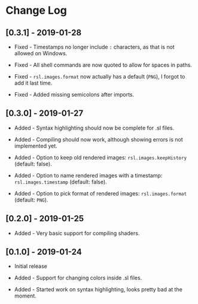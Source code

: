 # Change Log

## [0.3.1] - 2019-01-28
- Fixed - Timestamps no longer include `:` characters, as that is not allowed on Windows.

- Fixed - All shell commands are now quoted to allow for spaces in paths.

- Fixed - `rsl.images.format` now actually has a default (`PNG`), I forgot to add it last time.

- Fixed - Added missing semicolons after imports.

## [0.3.0] - 2019-01-27
- Added - Syntax highlighting should now be complete for .sl files.

- Added - Compiling should now work, although showing errors is not implemented yet.

- Added - Option to keep old rendered images: `rsl.images.keepHistory` (default: false).

- Added - Option to name rendered images with a timestamp: `rsl.images.timestamp` (default: false).

- Added - Option to pick format of rendered images: `rsl.images.format` (default: `PNG`).

## [0.2.0] - 2019-01-25
- Added - Very basic support for compiling shaders.

## [0.1.0] - 2019-01-24
- Initial release

- Added - Support for changing colors inside .sl files.
- Added - Started work on syntax highlighting, looks pretty bad at the moment.